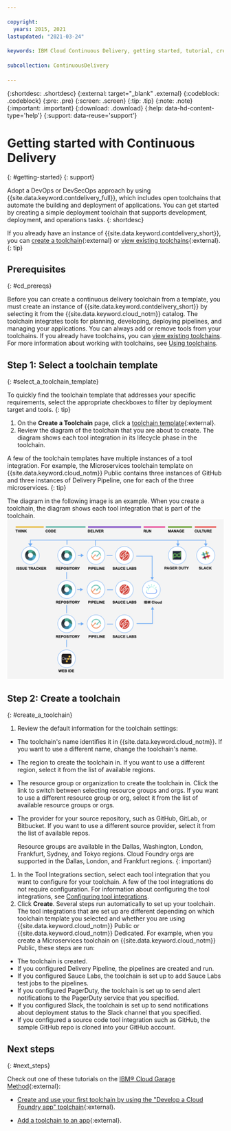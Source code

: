 ```yaml
---

copyright:
  years: 2015, 2021
lastupdated: "2021-03-24"

keywords: IBM Cloud Continuous Delivery, getting started, tutorial, create a toolchain, tool integration, toolchain template, DevOps toolchains

subcollection: ContinuousDelivery

---
```


{:shortdesc: .shortdesc}
{:external: target="_blank" .external}
{:codeblock: .codeblock}
{:pre: .pre}
{:screen: .screen}
{:tip: .tip}
{:note: .note}
{:important: .important}
{:download: .download}
{:help: data-hd-content-type='help'}
{:support: data-reuse='support'}

# Getting started with Continuous Delivery
{: #getting-started}
{: support}

Adopt a DevOps or DevSecOps approach by using {{site.data.keyword.contdelivery_full}}, which includes open toolchains that automate the building and deployment of applications. You can get started by creating a simple deployment toolchain that supports development, deployment, and operations tasks. 
{: shortdesc}


If you already have an instance of {{site.data.keyword.contdelivery_short}}, you can [create a toolchain](https://cloud.ibm.com/devops/create){:external} or [view existing toolchains](https://cloud.ibm.com/devops/toolchains){:external}.
{: tip}


## Prerequisites
{: #cd_prereqs}

Before you can create a continuous delivery toolchain from a template, you must create an instance of {{site.data.keyword.contdelivery_short}} by selecting it from the {{site.data.keyword.cloud_notm}} catalog. The toolchain integrates tools for planning, developing, deploying pipelines, and managing your applications. You can always add or remove tools from your toolchains. If you already have toolchains, you can [view existing toolchains](/docs/ContinuousDelivery?topic=ContinuousDelivery-toolchains_getting_started#viewing_a_toolchain). For more information about working with toolchains, see [Using toolchains](/docs/ContinuousDelivery?topic=ContinuousDelivery-toolchains-using).


## Step 1: Select a toolchain template
{: #select_a_toolchain_template}

To quickly find the toolchain template that addresses your specific requirements, select the appropriate checkboxes to filter by deployment target and tools.
{: tip}

1. On the **Create a Toolchain** page, click a [toolchain template](https://cloud.ibm.com/devops/create){:external}.
1. Review the diagram of the toolchain that you are about to create. The diagram shows each tool integration in its lifecycle phase in the toolchain.

 A few of the toolchain templates have multiple instances of a tool integration. For example, the Microservices toolchain template on {{site.data.keyword.cloud_notm}} Public contains three instances of GitHub and three instances of Delivery Pipeline, one for each of the three microservices.
 {: tip}

 The diagram in the following image is an example. When you create a toolchain, the diagram shows each tool integration that is part of the toolchain.
 ![Toolchain_diagram](images/toolchain_diagram2.png)
 
## Step 2: Create a toolchain 
{: #create_a_toolchain}
 
1. Review the default information for the toolchain settings:

 * The toolchain's name identifies it in {{site.data.keyword.cloud_notm}}. If you want to use a different name, change the toolchain's name.
 * The region to create the toolchain in. If you want to use a different region, select it from the list of available regions.
 * The resource group or organization to create the toolchain in. Click the link to switch between selecting resource groups and orgs. If you want to use a different resource group or org, select it from the list of available resource groups or orgs.
 * The provider for your source repository, such as GitHub, GitLab, or Bitbucket. If you want to use a different source provider, select it from the list of available repos.
 
   Resource groups are available in the Dallas, Washington, London, Frankfurt, Sydney, and Tokyo regions. Cloud Foundry orgs are supported in the Dallas, London, and Frankfurt regions.
   {: important}
 
1. In the Tool Integrations section, select each tool integration that you want to configure for your toolchain. A few of the tool integrations do not require configuration. For information about configuring the tool integrations, see [Configuring tool integrations](/docs/services/ContinuousDelivery?topic=ContinuousDelivery-integrations).
1. Click **Create**. Several steps run automatically to set up your toolchain. The tool integrations that are set up are different depending on which toolchain template you selected and whether you are using {{site.data.keyword.cloud_notm}} Public or {{site.data.keyword.cloud_notm}} Dedicated. For example, when you create a Microservices toolchain on {{site.data.keyword.cloud_notm}} Public, these steps are run:

 * The toolchain is created.
 * If you configured Delivery Pipeline, the pipelines are created and run.
 * If you configured Sauce Labs, the toolchain is set up to add Sauce Labs test jobs to the pipelines.
 * If you configured PagerDuty, the toolchain is set up to send alert notifications to the PagerDuty service that you specified.
 * If you configured Slack, the toolchain is set up to send notifications about deployment status to the Slack channel that you specified.
 * If you configured a source code tool integration such as GitHub, the sample GitHub repo is cloned into your GitHub account.

## Next steps
{: #next_steps}

Check out one of these tutorials on the [IBM&reg; Cloud Garage Method](https://www.ibm.com/cloud/garage){:external}:

  * [Create and use your first toolchain by using the "Develop a Cloud Foundry app" toolchain](https://www.ibm.com/cloud/garage/tutorials/introduce-develop-cloud-foundry-app-toolchain){:external}.

  * [Add a toolchain to an app](https://www.ibm.com/cloud/garage/tutorials/add-a-toolchain-to-an-app?task=2){:external}.
